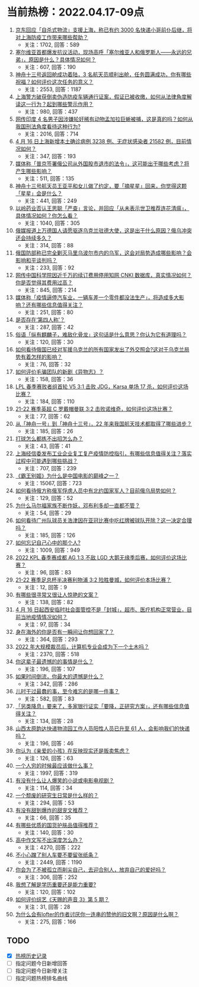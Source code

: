 # 当前热榜：2022.04.17-09点
1. [京东回应「自杀式物流」支援上海，称已有约 3000 名快递小哥前仆后继，将对上海防疫工作带来哪些帮助？](https://www.zhihu.com/question/528282793)
    * 关注：1702, 回答：589
2. [塞尔维亚首都爆发抗议活动，现场高呼「塞尔维亚人和俄罗斯人——永远的兄弟」，原因是什么？具体情况如何？](https://www.zhihu.com/question/528324303)
    * 关注：607, 回答：190
3. [神舟十三号返回舱成功着陆，3 名航天员顺利出舱，任务圆满成功，你有哪些祝福？如何评价这次任务的意义？](https://www.zhihu.com/question/528114482)
    * 关注：2553, 回答：1187
4. [上海警方破获倒卖伪造防疫车辆通行证案，假证已被收缴，如何从法律角度解读这一行为？起到哪些警示作用？](https://www.zhihu.com/question/528284334)
    * 关注：980, 回答：437
5. [网传印度 4 名男子因涉嫌轮奸稀有动物孟加拉巨蜥被捕，这是真的吗？如何从我国刑法角度看待这种行为?](https://www.zhihu.com/question/528244952)
    * 关注：2016, 回答：714
6. [4 月 16 日上海新增本土确诊病例 3238 例、无症状感染者 21582 例，目前情况如何？](https://www.zhihu.com/question/528412496)
    * 关注：347, 回答：193
7. [媒体称「普京签署俄公司从外国股市退市的法令」，这可能出于哪些考虑？将产生哪些影响？](https://www.zhihu.com/question/528333940)
    * 关注：511, 回答：135
8. [神舟十三号航天员王亚平和女儿做了约定，要「摘星星」回来，你觉得这颗「星星」会是什么？](https://www.zhihu.com/question/528230445)
    * 关注：441, 回答：249
9. [以岭药业否认王思聪「严查」言论，并回应「从未表示世卫推荐连花清瘟」，具体情况如何？你怎么看？](https://www.zhihu.com/question/528298462)
    * 关注：1040, 回答：305
10. [俄媒报道上万德国人请愿驱逐乌克兰驻德大使，这是出于什么原因？俄乌冲突还会持续多久？](https://www.zhihu.com/question/528178709)
    * 关注：314, 回答：88
11. [俄国防部称已完全剿灭马里乌波尔市内的乌军，这会对局势造成哪些影响？会影响和平谈判吗？](https://www.zhihu.com/question/528411075)
    * 关注：233, 回答：92
12. [网传中国科学院因近千万的续订费用停用知网 CNKI 数据库，真实情况如何？你是否觉得其费用过高？](https://www.zhihu.com/question/528187074)
    * 关注：845, 回答：214
13. [媒体称「疫情逼停汽车业，一辆车差一个零件都没法生产」，将造成多大影响？还有哪些信息值得关注？](https://www.zhihu.com/question/528275850)
    * 关注：251, 回答：80
14. [是否存在‘第四人称’？](https://www.zhihu.com/question/29871101)
    * 关注：287, 回答：42
15. [俗语「纵有麒麟子，难敌化骨龙」这句话是什么意思？你认为它有道理吗？](https://www.zhihu.com/question/500088155)
    * 关注：120, 回答：30
16. [如何看待俄国已经对军援乌克兰的所有国家发出了外交照会?这对于乌克兰局势有着怎样的影响？](https://www.zhihu.com/question/528254621)
    * 关注：76, 回答：32
17. [如何评价毛骗团队的新剧《异物志》？](https://www.zhihu.com/question/527852487)
    * 关注：158, 回答：36
18. [LPL 春季赛败者组首轮 V5 3:1 击败 JDG，Karsa 单场 17 杀，如何评价这场比赛？](https://www.zhihu.com/question/528299850)
    * 关注：184, 回答：110
19. [21-22 赛季英超 C 罗戴帽曼联 3:2 击败诺维奇，如何评价这场比赛？](https://www.zhihu.com/question/528351085)
    * 关注：77, 回答：62
20. [从「神舟一号」到「神舟十三号」，22 年来我国航天技术都取得了哪些进步？](https://www.zhihu.com/question/528151090)
    * 关注：185, 回答：26
21. [打球怎么都练不出招怎么办？](https://www.zhihu.com/question/519409338)
    * 关注：43, 回答：41
22. [上海经信委发布工业企业复工复产疫情防控指引，有哪些信息值得关注？落实过程中可能遇到哪些挑战？](https://www.zhihu.com/question/528339526)
    * 关注：707, 回答：239
23. [《霸王别姬》为什么是中国电影的巅峰之一？](https://www.zhihu.com/question/33959451)
    * 关注：15067, 回答：723
24. [如何看待俄方称俄军俘虏人员中有北约国家军人？目前俄乌局势如何？](https://www.zhihu.com/question/528278381)
    * 关注：129, 回答：52
25. [为什么马尔福家族不断作妖，邓布利多却一直都不管？](https://www.zhihu.com/question/525223964)
    * 关注：54, 回答：29
26. [如何看待广州队球员关浩津因在亚冠比赛中吃红牌被球队开除？这一决定合理吗？](https://www.zhihu.com/question/528260274)
    * 关注：185, 回答：126
27. [如何忘记自己心中的那个人?](https://www.zhihu.com/question/520911936)
    * 关注：1009, 回答：949
28. [2022 KPL 春季赛成都 AG 1:3 不敌 LGD 大鹅无缘季后赛，如何评价这场比赛？](https://www.zhihu.com/question/528327233)
    * 关注：96, 回答：83
29. [21-22 赛季足总杯半决赛利物浦 3:2 险胜曼城，如何评价本场比赛？](https://www.zhihu.com/question/528379447)
    * 关注：12, 回答：9
30. [有哪些很寻常又很让人惊艳的文案？](https://www.zhihu.com/question/527687836)
    * 关注：138, 回答：82
31. [4 月 16 日起西安临时社会面管控不是「封城」，超市、医疗机构正常营业，目前当地疫情情况如何？](https://www.zhihu.com/question/528257256)
    * 关注：97, 回答：34
32. [身在海外的你是否有一瞬间让你想回家了？](https://www.zhihu.com/question/515968026)
    * 关注：364, 回答：293
33. [2022 年大规模裁员后，计算机专业会成为下一个土木吗？](https://www.zhihu.com/question/521800974)
    * 关注：2370, 回答：518
34. [你这辈子最遗憾的的事情是什么？](https://www.zhihu.com/question/528316999)
    * 关注：196, 回答：107
35. [如果时间倒流，你最大的遗憾是什么？](https://www.zhihu.com/question/524794804)
    * 关注：342, 回答：286
36. [儿时干过最蠢的事，至今难忘的是哪一件事？](https://www.zhihu.com/question/266971564)
    * 关注：582, 回答：83
37. [「另类降息」要来了，多家银行证实「要降，正研究方案」，还有哪些信息值得关注？](https://www.zhihu.com/question/528228002)
    * 关注：134, 回答：28
38. [山西太原韵达快递物流园工作人员阳性人员已升至 61 人，会影响我们的快递吗？](https://www.zhihu.com/question/528271289)
    * 关注：196, 回答：46
39. [你认为《亲爱的小孩》在反映现实还是贩卖焦虑？](https://www.zhihu.com/question/527677707)
    * 关注：126, 回答：63
40. [一个人穷的时候最应该做什么事？](https://www.zhihu.com/question/459259055)
    * 关注：1997, 回答：319
41. [有没有什么让人爆笑的小说或电影电视剧？](https://www.zhihu.com/question/305831427)
    * 关注：114, 回答：34
42. [一个颓废的研究生日常是什么样的？](https://www.zhihu.com/question/429059603)
    * 关注：294, 回答：53
43. [有没有甜到爆炸的甜宠文推荐？](https://www.zhihu.com/question/527380343)
    * 关注：66, 回答：35
44. [有哪些优质的国货护肤品值得推荐？](https://www.zhihu.com/question/528127188)
    * 关注：140, 回答：30
45. [高中作文写不出深度怎么办？](https://www.zhihu.com/question/279645763)
    * 关注：4270, 回答：222
46. [不小心蹭了别人车要不要留张纸条？](https://www.zhihu.com/question/279350733)
    * 关注：2449, 回答：1190
47. [你会为了不被孤立而削尖自己，去迎合别人，放弃自己的爱好吗？](https://www.zhihu.com/question/528146534)
    * 关注：306, 回答：252
48. [我想了解是学历重要还是能力重要?](https://www.zhihu.com/question/528173310)
    * 关注：120, 回答：102
49. [如何评价综艺《天赐的声音 3》第 5 期？](https://www.zhihu.com/question/528143691)
    * 关注：31, 回答：28
50. [为什么会有lofter的作者讨厌你一连串的赞他的旧文啊？原因是什么啊？](https://www.zhihu.com/question/513671175)
    * 关注：275, 回答：166
## TODO
* [x] [热榜历史记录](hot_history/AllHot.md)
* [ ] 指定问题今日新增回答
* [ ] 指定问题今日新增关注
* [ ] 指定问题热榜排名曲线
